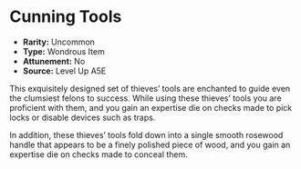 
# Cunning Tools

* **Rarity:** Uncommon
* **Type:** Wondrous Item
* **Attunement:** No
* **Source:** Level Up A5E


This exquisitely designed set of thieves’ tools are enchanted to guide even the clumsiest felons to success. While using these thieves’ tools you are proficient with them, and you gain an expertise die on checks made to pick locks or disable devices such as traps. 

In addition, these thieves’ tools fold down into a single smooth rosewood handle that appears to be a finely polished piece of wood, and you gain an expertise die on checks made to conceal them.
